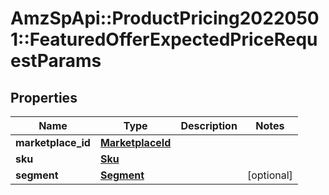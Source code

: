 # AmzSpApi::ProductPricing20220501::FeaturedOfferExpectedPriceRequestParams

## Properties
Name | Type | Description | Notes
------------ | ------------- | ------------- | -------------
**marketplace_id** | [**MarketplaceId**](MarketplaceId.md) |  | 
**sku** | [**Sku**](Sku.md) |  | 
**segment** | [**Segment**](Segment.md) |  | [optional] 

